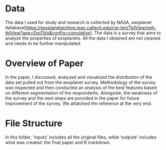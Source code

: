 # Data
The data I used for study and research is collected by NASA, exoplanet database[https://exoplanetarchive.ipac.caltech.edu/cgi-bin/TblView/nph-tblView?app=ExoTbls&config=cumulative]. The data is a survey that aims to analyze the properties of exoplanets. All the data I obtained are not cleaned and needs to be further manipulated.

# Overview of Paper
In the paper, I discussed, analyzed and visualized the distribution of the data set pulled out from the exoplanet survey. Methodology of the survey was inspected and then conducted an analysis of the best features based on different segmentation of the respondents. Alongside, the weakness of the survey and the next steps are provided in the paper for future improvement of the survey. We attatched the reference at the very end.

# File Structure
In this folder, ‘inputs’ includes all the original files, while ‘outputs’ includes what was created: the final paper and R markdown.
